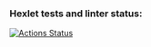 ### Hexlet tests and linter status:
[![Actions Status](https://github.com/DarkHero141/layout-designer-project-lvl1/workflows/hexlet-check/badge.svg)](https://github.com/DarkHero141/layout-designer-project-lvl1/actions)